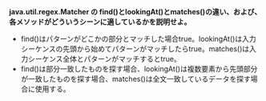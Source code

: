**java.util.regex.Matcher の find()とlookingAt()とmatches()の違い、および、各メソッドがどういうシーンに適しているかを説明せよ。**

- find()はパターンがどこかの部分とマッチした場合true。lookingAt()は入力シーケンスの先頭から始めてパターンがマッチしたらtrue。matches()は入力シーケンス全体とパターンがマッチするとtrue。
- find()は部分一致したものを探す場合、lookingAt()は複数要素から先頭部分が一致したものを探す場合、matches()は全文一致しているデータを探す場合に使用する。
